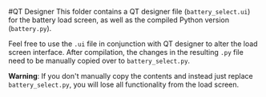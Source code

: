 #QT Designer
This folder contains a QT designer file (`battery_select.ui`) for the battery load screen, as well as the compiled Python version (`battery.py`).

Feel free to use the `.ui` file in conjunction with QT designer to alter the load screen interface. After compilation, the changes in the resulting `.py` file need to be manually copied over to `battery_select.py`.

**Warning**: If you don't manually copy the contents and instead just replace `battery_select.py`, you will lose all functionality from the load screen.
